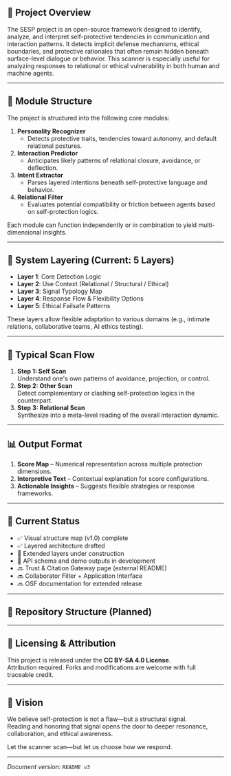 ## 🧠 Project Overview

The SESP project is an open-source framework designed to identify, analyze, and interpret self-protective tendencies in communication and interaction patterns. It detects implicit defense mechanisms, ethical boundaries, and protective rationales that often remain hidden beneath surface-level dialogue or behavior. This scanner is especially useful for analyzing responses to relational or ethical vulnerability in both human and machine agents.

---

## 📐 Module Structure

The project is structured into the following core modules:

1. **Personality Recognizer**
   - Detects protective traits, tendencies toward autonomy, and default relational postures.
2. **Interaction Predictor**
   - Anticipates likely patterns of relational closure, avoidance, or deflection.
3. **Intent Extractor**
   - Parses layered intentions beneath self-protective language and behavior.
4. **Relational Filter**
   - Evaluates potential compatibility or friction between agents based on self-protection logics.

Each module can function independently or in combination to yield multi-dimensional insights.

---

## 🧩 System Layering (Current: 5 Layers)

- **Layer 1**: Core Detection Logic  
- **Layer 2**: Use Context (Relational / Structural / Ethical)  
- **Layer 3**: Signal Typology Map  
- **Layer 4**: Response Flow & Flexibility Options  
- **Layer 5**: Ethical Failsafe Patterns  

These layers allow flexible adaptation to various domains (e.g., intimate relations, collaborative teams, AI ethics testing).

---

## 🔁 Typical Scan Flow

1. **Step 1: Self Scan**  
   Understand one's own patterns of avoidance, projection, or control.
2. **Step 2: Other Scan**  
   Detect complementary or clashing self-protection logics in the counterpart.
3. **Step 3: Relational Scan**  
   Synthesize into a meta-level reading of the overall interaction dynamic.

---

## 📊 Output Format

1. **Score Map** – Numerical representation across multiple protection dimensions.  
2. **Interpretive Text** – Contextual explanation for score configurations.  
3. **Actionable Insights** – Suggests flexible strategies or response frameworks.

---

## 🚧 Current Status

- ✅ Visual structure map (v1.0) complete  
- ✅ Layered architecture drafted  
- 🔄 Extended layers under construction  
- 🔄 API schema and demo outputs in development  
- 🔜 Trust & Citation Gateway page (external README)  
- 🔜 Collaborator Filter + Application Interface  
- 🔜 OSF documentation for extended release

---

## 🧭 Repository Structure (Planned)

---

## 📎 Licensing & Attribution

This project is released under the **CC BY-SA 4.0 License**.  
Attribution required. Forks and modifications are welcome with full traceable credit.

---

## 🌱 Vision

We believe self-protection is not a flaw—but a structural signal.  
Reading and honoring that signal opens the door to deeper resonance, collaboration, and ethical awareness.

Let the scanner scan—but let us choose how we respond.

---

*Document version: `README v3`*
